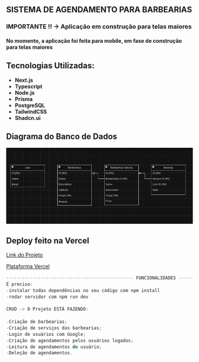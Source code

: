 ## SISTEMA DE AGENDAMENTO PARA BARBEARIAS

<h3> IMPORTANTE !! -> Aplicação em construção para telas maiores</h3>

<h4>No momento, a aplicação foi feita para mobile, em fase de construção para telas maiores</h4>


## Tecnologias Utilizadas:

- **Next.js**
- **Typescript**
- **Node.js**
- **Prisma**
- **PostgreSQL**
- **TailwindCSS**
- **Shadcn.ui**


## Diagrama do Banco de Dados

![Diagrama do banco de dados](./docs/database-diagram.png)


## Deploy feito na Vercel

[Link do Projeto](https://fsw-barbershop-v2.vercel.app/)

[Plataforma Vercel](https://vercel.com/new?utm_medium=default-template&filter=next.js&utm_source=create-next-app&utm_campaign=create-next-app-readme)

```js
------------------------------------------------ FUNCIONALIDADES ------------------------------------------------
É preciso:
-instalar todas dependências no seu código com npm install
-rodar servidor com npm run dev

CRUD -> O Projeto ESTÁ FAZENDO:

-Criação de barbearias;
-Criação de serviços das barbearias;
-Login de usuários com Google;
-Criação de agendamentos pelos usuários logados;
-Leitura de agendamentos do usuário;
-Deleção de agendamentos.

```
